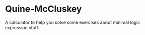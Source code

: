 # Quine-McCluskey
A calculator to help you solve some exercises about minimal logic expression stuff.
